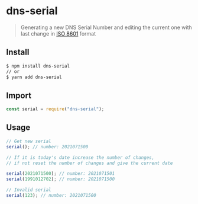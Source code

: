 # dns-serial

> Generating a new DNS Serial Number and editing the current one with last change in [ISO 8601](https://en.wikipedia.org/wiki/ISO_8601) format

## Install

```sh
$ npm install dns-serial
// or
$ yarn add dns-serial
```

## Import

```javascript
const serial = require("dns-serial");
```

## Usage

```javascript
// Get new serial
serial(); // number: 2021071500

// If it is today's date increase the number of changes,
// if not reset the number of changes and give the current date

serial(2021071500); // number: 2021071501
serial(1991012702); // number: 2021071500

// Invalid serial
serial(123); // number: 2021071500
```
